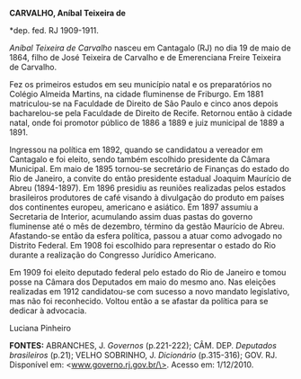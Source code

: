 **CARVALHO, Aníbal Teixeira de**

\*dep. fed. RJ 1909-1911.

*Aníbal Teixeira de Carvalho* nasceu em Cantagalo (RJ) no dia 19 de maio
de 1864, filho de José Teixeira de Carvalho e de Emerenciana Freire
Teixeira de Carvalho.

Fez os primeiros estudos em seu município natal e os preparatórios no
Colégio Almeida Martins, na cidade fluminense de Friburgo. Em 1881
matriculou-se na Faculdade de Direito de São Paulo e cinco anos depois
bacharelou-se pela Faculdade de Direito de Recife. Retornou então à
cidade natal, onde foi promotor público de 1886 a 1889 e juiz municipal
de 1889 a 1891.

Ingressou na política em 1892, quando se candidatou a vereador em
Cantagalo e foi eleito, sendo também escolhido presidente da Câmara
Municipal. Em maio de 1895 tornou-se secretário de Finanças do estado do
Rio de Janeiro, a convite do então presidente estadual Joaquim Maurício
de Abreu (1894-1897). Em 1896 presidiu as reuniões realizadas pelos
estados brasileiros produtores de café visando à divulgação do produto
em países dos continentes europeu, americano e asiático. Em 1897 assumiu
a Secretaria de Interior, acumulando assim duas pastas do governo
fluminense até o mês de dezembro, término da gestão Maurício de Abreu.
Afastando-se então da esfera política, passou a atuar como advogado no
Distrito Federal. Em 1908 foi escolhido para representar o estado do Rio
durante a realização do Congresso Jurídico Americano.

Em 1909 foi eleito deputado federal pelo estado do Rio de Janeiro e
tomou posse na Câmara dos Deputados em maio do mesmo ano. Nas eleições
realizadas em 1912 candidatou-se com sucesso a novo mandato legislativo,
mas não foi reconhecido. Voltou então a se afastar da política para se
dedicar à advocacia.

Luciana Pinheiro

**FONTES:** ABRANCHES, J. *Governos* (p.221-222); CÂM. DEP. *Deputados
brasileiros* (p.21); VELHO SOBRINHO, J. *Dicionário* (p.315-316); GOV.
RJ. Disponível em: \<www.governo.rj.gov.br/\>. Acesso em: 1/12/2010.
